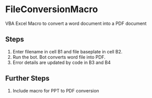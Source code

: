# FileConversionMacro

VBA Excel Macro to convert a word document into a PDF document

## Steps

1. Enter filename in cell B1 and file baseplate in cell B2.
2. Run the bot. Bot converts word file into PDF.
3. Error details are updated by code in B3 and B4

## Further Steps 

1. Include macro for PPT to PDF conversion
